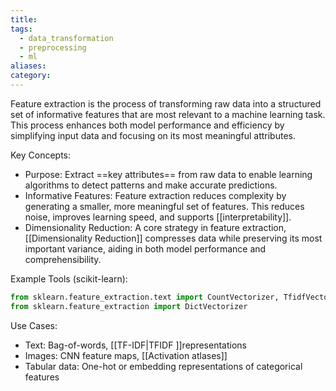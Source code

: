 ```yaml
---
title: 
tags:
  - data_transformation
  - preprocessing
  - ml
aliases: 
category:
---
```

Feature extraction is the process of transforming raw data into a structured set of informative features that are most relevant to a machine learning task. This process enhances both model performance and efficiency by simplifying input data and focusing on its most meaningful attributes.

Key Concepts:
- Purpose: Extract ==key attributes== from raw data to enable learning algorithms to detect patterns and make accurate predictions.
- Informative Features: Feature extraction reduces complexity by generating a smaller, more meaningful set of features. This reduces noise, improves learning speed, and supports [[interpretability]].
- Dimensionality Reduction: A core strategy in feature extraction, [[Dimensionality Reduction]] compresses data while preserving its most important variance, aiding in both model performance and comprehensibility.

Example Tools (scikit-learn):
```python
from sklearn.feature_extraction.text import CountVectorizer, TfidfVectorizer
from sklearn.feature_extraction import DictVectorizer
```

Use Cases:
- Text: Bag-of-words, [[TF-IDF|TFIDF ]]representations
- Images: CNN feature maps, [[Activation atlases]]
- Tabular data: One-hot or embedding representations of categorical features